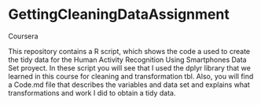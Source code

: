 # GettingCleaningDataAssignment
Coursera

This repository contains a R script, which shows the code a used to create the tidy data for the Human Activity 
Recognition Using Smartphones Data Set  proyect. In these script you will see that I used the dplyr library that we learned in 
this course for cleaning and transformation tbl. Also, you will find a Code.md file that describes the variables and data set and 
 explains what transformations and work I did to obtain a tidy data.
